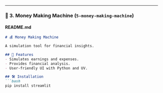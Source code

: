 
---

### **📌 3. Money Making Machine (`5-money-making-machine`)**
#### **README.md**
```md
# 💰 Money Making Machine

A simulation tool for financial insights.

## 🚀 Features
- Simulates earnings and expenses.
- Provides financial analysis.
- User-friendly UI with Python and UV.

## 🛠️ Installation
```bash
pip install streamlit
